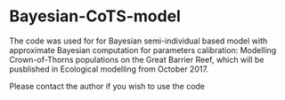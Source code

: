 # Bayesian-CoTS-model

The code was used for for Bayesian semi-individual based model with approximate Bayesian computation for parameters calibration: Modelling Crown-of-Thorns populations on the Great Barrier Reef, which will be pusblished in Ecological modelling from October 2017.

Please contact the author if you wish to use the code
